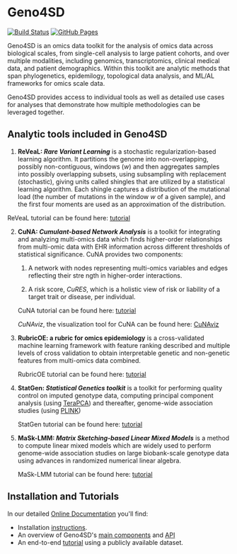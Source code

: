 # Geno4SD


[![Build Status](https://travis.ibm.com/BiomedSciAI/Geno4SD.svg?token=8XHVVZSCStEbEBxrmvno&branch=main)](https://travis.ibm.com/ComputationalGenomics/Geno4SD)
[![GitHub Pages](https://img.shields.io/badge/docs-sphinx-blue)](https://biomedsciai.github.io/Geno4SD/)


Geno4SD is an omics data toolkit for the analysis of omics data across biological scales, from single-cell analysis to large patient cohorts, and over multiple modalities, including genomics, transcriptomics, clinical medical data, and patient demographics. Within this toolkit are analytic methods that span phylogenetics, epidemilogy, topological data analysis, and ML/AL frameworks for omics scale data.

Geno4SD provides access to individual tools as well as detailed use cases for analyses that demonstrate how multiple methodologies can be leveraged together.


## Analytic tools included in Geno4SD

   1.  **ReVeaL: _Rare Variant Learning_** is a stochastic regularization-based learning algorithm. It partitions the genome into non-overlapping, possibly non-contiguous, windows (_w_) and then aggregates samples into possibly overlapping subsets, using subsampling with replacement (stochastic), giving units called shingles that are utilized by a statistical learning algorithm. Each shingle captures a distribution of the mutational load (the number of mutations in the window _w_ of a given sample), and the first four moments are used as an approximation of the distribution.

   ReVeaL tutorial can be found here: [tutorial](https://github.com/BiomedSciAI/Geno4SD/blob/main/tutorials/ReVeaL.ipynb)

2. **CuNA:  _Cumulant-based Network Analysis_** is a toolkit for integrating and analyzing multi-omics data which finds higher-order relationships from multi-omic data with EHR information across different thresholds of statistical significance.
CuNA provides two components:
        
    1. A network with nodes representing multi-omics variables and edges reflecting their stre
ngth in higher-order interactions.

    2. A risk score, *CuRES*, which is a holistic view of risk or liability of a target trait or
 disease, per individual.

   CuNA tutorial can be found here: [tutorial](https://github.com/ComputationalGenomics/Geno4SD/blob/main/tutorials/CuNA.ipynb)

   *CuNAviz*, the visualization tool for CuNA can be found here: [CuNAviz](https://htmlpreview.github.io/?https://github.com/BiomedSciAI/Geno4SD/blob/statgen/docs/data/cunaviz_demo.html)

3. **RubricOE: a rubric for omics epidemiology** is a cross-validated  machine learning framework with feature ranking described and multiple levels of cross validation to obtain interpretable genetic and non-genetic features from multi-omics data combined.

   RubricOE tutorial can be found here: [tutorial](https://github.com/BiomedSciAI/Geno4SD/blob/main/tutorials/RubricOE.ipynb)
   
4. **StatGen: _Statistical Genetics toolkit_** is a toolkit for performing quality control on imputed genotype data, computing principal component analysis (using [TeraPCA](https://github.com/aritra90/TeraPCA)) and thereafter, genome-wide association studies (using [PLINK]( https://www.cog-genomics.org/plink/2.0/))
   
   StatGen tutorial can be found here: [tutorial](https://github.com/BiomedSciAI/Geno4SD/blob/main/tutorials/StatGen.ipynb)
   
5. **MaSk-LMM: _Matrix Sketching-based Linear Mixed Models_** is a method to compute linear mixed models which are widely used to perform genome-wide association studies on large biobank-scale genotype data using advances in randomized numerical linear algebra. 

   MaSk-LMM tutorial can be found here: [tutorial](https://github.com/BiomedSciAI/Geno4SD/blob/main/tutorials/MaSkLMM_tutorial.ipynb)
   
## Installation and Tutorials
In our detailed [Online Documentation](https://biomedsciai.github.io/Geno4SD/) you'll find:
* Installation [instructions](https://biomedsciai.github.io/Geno4SD/source/installation.html#install-geno4sd).  
* An overview of Geno4SD's [main components](https://biomedsciai.github.io/Geno4SD/source/overview.html) and [API](https://biomedsciai.github.io/Geno4SD/api/geno4sd.html)
* An end-to-end [tutorial](https://biomedsciai.github.io/Geno4SD/source/tutorial.html) using a publicly available dataset.

